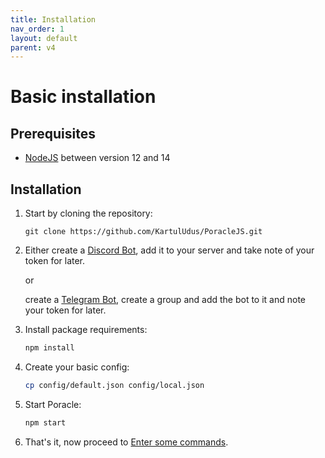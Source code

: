 ```yaml
---
title: Installation
nav_order: 1
layout: default
parent: v4
---
```


# Basic installation

## Prerequisites

* [NodeJS](https://nodejs.org/en/) between version 12 and 14


## Installation

1. Start by cloning the repository:  
   ```
   git clone https://github.com/KartulUdus/PoracleJS.git 
   ```

2.  Either create a [Discord Bot](../discordbot.html), add it to your server and take note of your token for later.
    
    or
   
    create a [Telegram Bot](../telegrambot.html), create a group and add the bot to it and note your token for later.

3. Install package requirements:
    ```bash
    npm install
    ```

4. Create your basic config:
    ```bash
    cp config/default.json config/local.json
    ```

5. Start Poracle:
    ```bash
    npm start
    ```

6. That's it, now proceed to [Enter some commands](commands.html).

